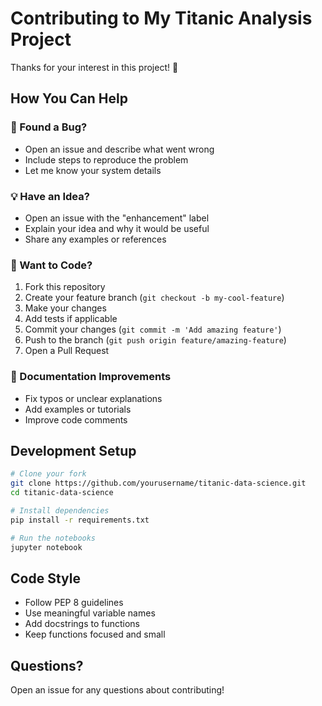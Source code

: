 # Contributing to My Titanic Analysis Project

Thanks for your interest in this project! 🎉

## How You Can Help

### 🐛 Found a Bug?
- Open an issue and describe what went wrong
- Include steps to reproduce the problem
- Let me know your system details

### 💡 Have an Idea?
- Open an issue with the "enhancement" label
- Explain your idea and why it would be useful
- Share any examples or references

### 🔧 Want to Code?
1. Fork this repository
2. Create your feature branch (`git checkout -b my-cool-feature`)
3. Make your changes
4. Add tests if applicable
5. Commit your changes (`git commit -m 'Add amazing feature'`)
6. Push to the branch (`git push origin feature/amazing-feature`)
7. Open a Pull Request

### 📝 Documentation Improvements
- Fix typos or unclear explanations
- Add examples or tutorials
- Improve code comments

## Development Setup

```bash
# Clone your fork
git clone https://github.com/yourusername/titanic-data-science.git
cd titanic-data-science

# Install dependencies
pip install -r requirements.txt

# Run the notebooks
jupyter notebook
```

## Code Style
- Follow PEP 8 guidelines
- Use meaningful variable names
- Add docstrings to functions
- Keep functions focused and small

## Questions?
Open an issue for any questions about contributing!
